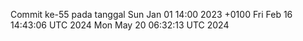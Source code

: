 Commit ke-55 pada tanggal Sun Jan 01 14:00 2023 +0100
Fri Feb 16 14:43:06 UTC 2024
Mon May 20 06:32:13 UTC 2024
